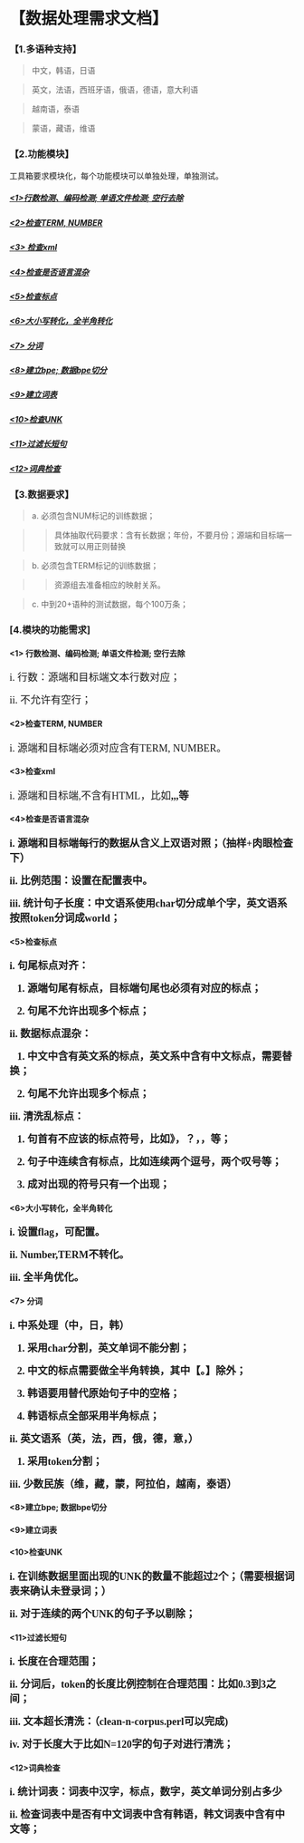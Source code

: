 # 【数据处理需求文档】

### 【1.多语种支持】

> 中文，韩语，日语

> 英文，法语，西班牙语，俄语，德语，意大利语

> 越南语，泰语

> 蒙语，藏语，维语

### 【2.功能模块】

工具箱要求模块化，每个功能模块可以单独处理，单独测试。

##### [<1>行数检测、编码检测; 单语文件检测; 空行去除](#one)</a>
##### <a href="two"><2>检查TERM, NUMBER</a>
##### <a href="three"><3> 检查xml</a>
##### <a href="four"><4>检查是否语言混杂</a>
##### <a href="five"><5>检查标点</a>
##### <a href="six"><6>大小写转化，全半角转化</a>
##### <a href="seven"><7> 分词</a>
##### <a href="eight"><8>建立bpe; 数据bpe切分</a>
##### <a href="nine"><9>建立词表</a>
##### <a href="ten"><10>检查UNK</a>
##### <a href="eleven"><11>过滤长短句</a>
##### <a href="twelve"><12>词典检查</a>

### 【3.数据要求】

> a. 必须包含NUM标记的训练数据；

>>具体抽取代码要求：含有长数据；年份，不要月份；源端和目标端一致就可以用正则替换

> b.  必须包含TERM标记的训练数据；

>> 资源组去准备相应的映射关系。

> c.  中到20+语种的测试数据，每个100万条；

### [4.模块的功能需求]

####  <a id="one"><1> 行数检测、编码检测; 单语文件检测; 空行去除</a>

<font face="宋体" size=4>i. 行数：源端和目标端文本行数对应；</font>

<font face="宋体" size=4>ii. 不允许有空行；</font>

####  <a name="#two"><2>检查TERM, NUMBER</a>

<font face="宋体" size=4>i. 源端和目标端必须对应含有TERM, NUMBER。</font>

####  <a name="#three"><3>检查xml</a>

<font face="宋体" size=4>i. 源端和目标端,不含有HTML，比如<b>,<h>,<npos>,等</font>

####  <a name="#four"><4>检查是否语言混杂</a>

<font face="宋体" size=4>i. 源端和目标端每行的数据从含义上双语对照；（抽样+肉眼检查下）</font>

<font face="宋体" size=4>ii.  比例范围：设置在配置表中。</font>

<font face="宋体" size=4>iii. 统计句子长度：中文语系使用char切分成单个字，英文语系按照token分词成world；</font>

####  <a name="#five"><5>检查标点</a>

<font face="宋体" size=4>i. 句尾标点对齐：</font>

<font face="宋体" size=4> &nbsp;&nbsp;&nbsp;1.  源端句尾有标点，目标端句尾也必须有对应的标点；</font>

<font face="宋体" size=4> &nbsp;&nbsp;&nbsp;2.  句尾不允许出现多个标点；</font>

<font face="宋体" size=4>ii. 数据标点混杂：</font>

<font face="宋体" size=4> &nbsp;&nbsp;&nbsp;1.  中文中含有英文系的标点，英文系中含有中文标点，需要替换；</font>

<font face="宋体" size=4> &nbsp;&nbsp;&nbsp;2.  句尾不允许出现多个标点；</font>

<font face="宋体" size=4> iii. 清洗乱标点：</font>

<font face="宋体" size=4> &nbsp;&nbsp;&nbsp;1. 句首有不应该的标点符号，比如》，？，，等；</font>

<font face="宋体" size=4> &nbsp;&nbsp;&nbsp;2.  句子中连续含有标点，比如连续两个逗号，两个叹号等；</font>

<font face="宋体" size=4> &nbsp;&nbsp;&nbsp;3.  成对出现的符号只有一个出现；</font>

####  <a name="#six"><6>大小写转化，全半角转化</a>

<font face="宋体" size=4>i.  设置flag，可配置。</font>

<font face="宋体" size=4>ii.  Number,TERM不转化。</font>

<font face="宋体" size=4> iii.  全半角优化。</font>

####  <a name="#seven"><7> 分词</a>

<font face="宋体" size=4> i.    中系处理（中，日，韩）</font>

<font face="宋体" size=4> &nbsp;&nbsp;&nbsp;1.  采用char分割，英文单词不能分割；</font>

<font face="宋体" size=4> &nbsp;&nbsp;&nbsp;2.  中文的标点需要做全半角转换，其中【。】除外；</font>

<font face="宋体" size=4> &nbsp;&nbsp;&nbsp;3.  韩语要用<B>替代原始句子中的空格；</font>

<font face="宋体" size=4> &nbsp;&nbsp;&nbsp;4.   韩语标点全部采用半角标点；</font>

<font face="宋体" size=4>ii. 英文语系（英，法，西，俄，德，意，）</font>

<font face="宋体" size=4> &nbsp;&nbsp;&nbsp;1.  采用token分割；</font>

<font face="宋体" size=4> iii.   少数民族（维，藏，蒙，阿拉伯，越南，泰语）</font>

####  <a name="#eight"><8>建立bpe; 数据bpe切分</a>

####  <a name="#nine"><9>建立词表</a>

#### <a name="#ten"><10>检查UNK</a>

<font face="宋体" size=4>i. 在训练数据里面出现的UNK的数量不能超过2个；（需要根据词表来确认未登录词；）</font>

<font face="宋体" size=4> ii. 对于连续的两个UNK的句子予以剔除；</font>

#### <a name="#eleven"><11>过滤长短句</a>

<font face="宋体" size=4>i. 长度在合理范围；</font>

<font face="宋体" size=4>ii. 分词后，token的长度比例控制在合理范围：比如0.3到3之间；</font>

<font face="宋体" size=4>iii. 文本超长清洗：（clean-n-corpus.perl可以完成)</font>

<font face="宋体" size=4>iv. 对于长度大于比如N=120字的句子对进行清洗；</font>

#### <a name="#twelve"><12>词典检查</a>

<font face="宋体" size=4>i. 统计词表：词表中汉字，标点，数字，英文单词分别占多少</font>

<font face="宋体" size=4>ii. 检查词表中是否有中文词表中含有韩语，韩文词表中含有中文等；</font>